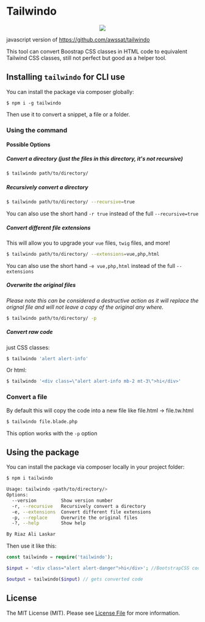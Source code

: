 # Tailwindo

<p align="center">
  <img src="https://pbs.twimg.com/media/DQ-mDgSX0AUpCPL.png">
</p>
                                                                         
javascript version of https://github.com/awssat/tailwindo

This tool can convert Boostrap CSS classes in HTML code to equivalent Tailwind CSS classes, still not perfect but good as a helper tool.



## Installing `tailwindo` for CLI use

You can install the package via composer globally:

`$ npm i -g tailwindo`

Then use it to convert a snippet, a file or a folder.

### Using the command

#### Possible Options
##### Convert a directory (just the files in this directory, it's not recursive)
```bash
$ tailwindo path/to/directory/ 
```
##### Recursively convert a directory
```bash
$ tailwindo path/to/directory/ --recursive=true
```
You can also use the short hand `-r true` instead of the full `--recursive=true`

##### Convert different file extensions
This will allow you to upgrade your `vue` files, `twig` files, and more!
```bash
$ tailwindo path/to/directory/ --extensions=vue,php,html
```
You can also use the short hand `-e vue,php,html` instead of the full `--extensions`

##### Overwrite the original files
_Please note this can be considered a destructive action as it will replace the orignal file and will not leave a copy of the original any where._
```bash
$ tailwindo path/to/directory/ -p
```

##### Convert raw code
just CSS classes:

```bash
$ tailwindo 'alert alert-info'
```

Or html:

```bash
$ tailwindo '<div class=\"alert alert-info mb-2 mt-3\">hi</div>'
```

### Convert a file
By default this will copy the code into a new file like file.html -> file.tw.html
```bash
$ tailwindo file.blade.php
```
This option works with the `-p` option

## Using the package

You can install the package via composer locally in your project folder:

```bash 
$ npm i tailwindo
```

```bash
Usage: tailwindo <path/to/directory/>
Options:
  --version         Show version number                                [boolean]
  -r, --recursive   Recursively convert a directory                    [boolean]
  -e, --extensions  Convert different file extensions                   [string]
  -p, --replace     Overwrite the original files                       [boolean]
  -?, --help        Show help                                          [boolean]

By Riaz Ali Laskar
```

Then use it like this: 

```php
const tailwindo = require('tailwindo');

$input = '<div class="alert alert-danger">hi</div>'; //BootstrapCSS code

$output = tailwindo($input) // gets converted code
```


## License
The MIT License (MIT). Please see [License File](LICENSE) for more information.
